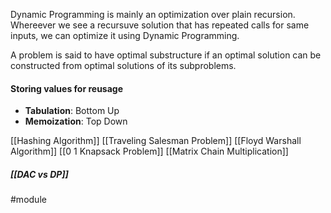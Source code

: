 Dynamic Programming is mainly an optimization over plain recursion. Whereever we see a recursuve solution that has repeated calls for same inputs, we can optimize it using Dynamic Programming.

A problem is said to have optimal substructure if an optimal solution can be constructed from optimal solutions of its subproblems.

#### Storing values for reusage
* **Tabulation**: Bottom Up
* **Memoization**: Top Down

[[Hashing Algorithm]]
[[Traveling Salesman Problem]]
[[Floyd Warshall Algorithm]]
[[0 1 Knapsack Problem]]
[[Matrix Chain Multiplication]]

##### [[DAC vs DP]]
#module